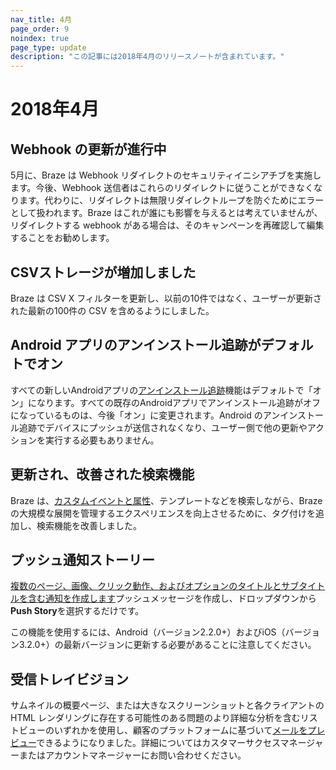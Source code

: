 ```yaml
---
nav_title: 4月
page_order: 9
noindex: true
page_type: update
description: "この記事には2018年4月のリリースノートが含まれています。"
---
```

# 2018年4月

## Webhook の更新が進行中

5月に、Braze は Webhook リダイレクトのセキュリティイニシアチブを実施します。今後、Webhook 送信者はこれらのリダイレクトに従うことができなくなります。代わりに、リダイレクトは無限リダイレクトループを防ぐためにエラーとして扱われます。Braze はこれが誰にも影響を与えるとは考えていませんが、リダイレクトする webhook がある場合は、そのキャンペーンを再確認して編集することをお勧めします。

## CSVストレージが増加しました

Braze は CSV X フィルターを更新し、以前の10件ではなく、ユーザーが更新された最新の100件の CSV を含めるようにしました。

## Android アプリのアンインストール追跡がデフォルトでオン

すべての新しいAndroidアプリの[アンインストール追跡]({{site.baseurl}}/user_guide/analytics/tracking/uninstall_tracking/)機能はデフォルトで「オン」になります。すべての既存のAndroidアプリでアンインストール追跡がオフになっているものは、今後「オン」に変更されます。Android のアンインストール追跡でデバイスにプッシュが送信されなくなり、ユーザー側で他の更新やアクションを実行する必要もありません。

## 更新され、改善された検索機能

Braze は、[カスタムイベントと属性]({{site.baseurl}}/user_guide/onboarding/platform_administrative_features/#custom-event-and-attribute-management)、テンプレートなどを検索しながら、Braze の大規模な展開を管理するエクスペリエンスを向上させるために、タグ付けを追加し、検索機能を改善しました。

## プッシュ通知ストーリー

[複数のページ、画像、クリック動作、およびオプションのタイトルとサブタイトルを含む通知を作成します]({{site.baseurl}}/user_guide/message_building_by_channel/push/push_stories/#push-stories)プッシュメッセージを作成し、ドロップダウンから**Push Story**を選択するだけです。

この機能を使用するには、Android（バージョン2.2.0+）およびiOS（バージョン3.2.0+）の最新バージョンに更新する必要があることに注意してください。


## 受信トレイビジョン

サムネイルの概要ページ、または大きなスクリーンショットと各クライアントの HTML レンダリングに存在する可能性のある問題のより詳細な分析を含むリストビューのいずれかを使用し、顧客のプラットフォームに基づいて[メールをプレビュー]({{site.baseurl}}/user_guide/message_building_by_channel/email/inbox_vision/#inbox-vision)できるようになりました。詳細についてはカスタマーサクセスマネージャーまたはアカウントマネージャーにお問い合わせください。


